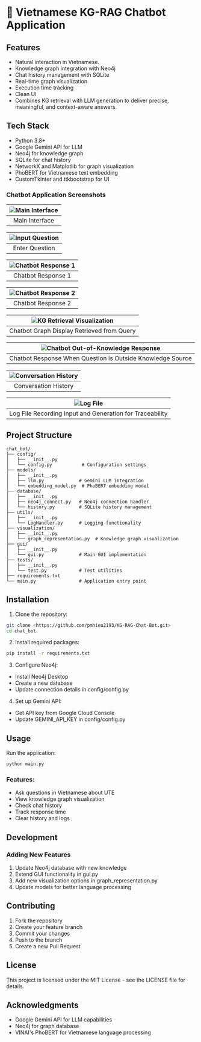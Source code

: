 # 📱 Vietnamese KG-RAG Chatbot Application

## Features

- Natural interaction in Vietnamese.  
- Knowledge graph integration with Neo4j
- Chat history management with SQLite
- Real-time graph visualization
- Execution time tracking
- Clean UI
- Combines KG retrieval with LLM generation to deliver precise, meaningful, and context-aware answers.

## Tech Stack

- Python 3.8+
- Google Gemini API for LLM
- Neo4j for knowledge graph
- SQLite for chat history
- NetworkX and Matplotlib for graph visualization
- PhoBERT for Vietnamese text embedding
- CustomTkinter and ttkbootstrap for UI

### Chatbot Application Screenshots

| ![Main Interface](/Project_images/1_index.png) |
|:--:|
| Main Interface |

| ![Input Question](/Project_images/2_fill_the_input.png) |
|:--:|
| Enter Question |

| ![Chatbot Response 1](/Project_images/3_chat_bot_reponse_1.png) |
|:--:|
| Chatbot Response 1 |

| ![Chatbot Response 2](/Project_images/4_chat_bot_reponse_2.png) |
|:--:|
| Chatbot Response 2 |

| ![KG Retrieval Visualization](/Project_images/5_KG_retrival_show.png) |
|:--:|
| Chatbot Graph Display Retrieved from Query |

| ![Chatbot Out-of-Knowledge Response](/Project_images/6_chat_bot_reponse3.png) |
|:--:|
| Chatbot Response When Question is Outside Knowledge Source |

| ![Conversation History](/Project_images/7_history.png) |
|:--:|
| Conversation History |

| ![Log File](/Project_images/8_log_file.png) |
|:--:|
| Log File Recording Input and Generation for Traceability |


## Project Structure

```
chat_bot/
├── config/
│   ├── __init__.py
│   └── config.py           # Configuration settings
├── models/
│   ├── __init__.py
│   ├── llm.py             # Gemini LLM integration
│   └── embedding_model.py  # PhoBERT embedding model
├── database/
│   ├── __init__.py
│   ├── neo4j_connect.py   # Neo4j connection handler
│   └── history.py         # SQLite history management
├── utils/
│   ├── __init__.py
│   └── LogHandler.py      # Logging functionality
├── visualization/
│   ├── __init__.py
│   └── graph_representation.py  # Knowledge graph visualization
├── gui/
│   ├── __init__.py
│   └── gui.py             # Main GUI implementation
├── tests/
│   ├── __init__.py
│   └── test.py            # Test utilities
├── requirements.txt
└── main.py                # Application entry point
```

## Installation

1. Clone the repository:
```bash
git clone <https://github.com/pmhieu2193/KG-RAG-Chat-Bot.git>
cd chat_bot
```

2. Install required packages:
```bash
pip install -r requirements.txt
```

3. Configure Neo4j:
- Install Neo4j Desktop
- Create a new database
- Update connection details in config/config.py

4. Set up Gemini API:
- Get API key from Google Cloud Console
- Update GEMINI_API_KEY in config/config.py

## Usage

Run the application:
```bash
python main.py
```

### Features:
- Ask questions in Vietnamese about UTE
- View knowledge graph visualization
- Check chat history
- Track response time
- Clear history and logs

## Development

### Adding New Features
1. Update Neo4j database with new knowledge
2. Extend GUI functionality in gui.py
3. Add new visualization options in graph_representation.py
4. Update models for better language processing

## Contributing

1. Fork the repository
2. Create your feature branch
3. Commit your changes
4. Push to the branch
5. Create a new Pull Request

## License

This project is licensed under the MIT License - see the LICENSE file for details.

## Acknowledgments

- Google Gemini API for LLM capabilities
- Neo4j for graph database
- VINAI's PhoBERT for Vietnamese language processing
